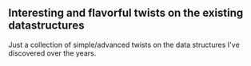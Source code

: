 ## Interesting and flavorful twists on the existing datastructures

Just a collection of simple/advanced twists on the data structures I've discovered over the years.